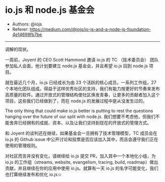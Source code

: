 # io.js 和 node.js 基金会

- Authors: @iojs
- Referer: https://medium.com/@iojs/io-js-and-a-node-js-foundation-4e14699fb7be

---

调解的现状。

一周前，Joyent 的 CEO Scott Hammond 邀请 io.js 的 TC （技术委员会） 团队参加私人会面，他计划要建立 node.js 基金会，并且希望 io.js 回到 node.js 项目。

就在最近几个月，io.js 已经成长为由 23 个活跃的核心成员，一系列工作组，27 个本地化团队组成。得益于这样优秀社区的支持，我们有能力按更好的节奏来发布高质量的软件。通过开放式的管理结构使社区焕发青春，让更多的贡献者加入这个项目，这些我们已经做到了，而在 node.js 的发展过程中是从没发生过的。

The only thing that could make io.js better is putting to rest the questions hanging over the future of our split with node.js. 我们想要不考虑他，但我们不能舍弃已经拥有的成就、资本、以及让我们坚持到现在的开放式的管理方式。

和 Joyent 的谈判还在继续，如果基金会一旦拥有了技术管理模型，TC 成员会在 io.js 的 Github issue 中公开讨论和投票是否应该加入其中，而且会遵守我们正在使用的管理规则。

对社区而言并没有变化，请继续给 io.js 提交 PR，加入其中一个本地化小组，为 io.js 的工作组（streams, website, evangelism, tracing, build, roadmap）做出贡献，并且继续在你的应用中使用 io.js。就算有一天 io.js 的名字可能变化，我们也打算继续发布和优化 io.js☺
